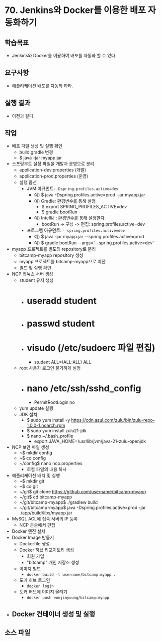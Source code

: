 # 70. Jenkins와 Docker를 이용한 배포 자동화하기

## 학습목표

- Jenkins와 Docker를 이용하여 배포를 자동화 할 수 있다.

## 요구사항

- 애플리케이션 배포를 자동화 하라.

## 실행 결과

- 이전과 같다.

## 작업

- 배포 파일 생성 및 실행 확인
  - build.gradle 변경
  - $ java -jar myapp.jar
- 스프링부트 설정 파일을 개발과 운영으로 분리
  - application-dev.properties (개발)
  - application-prod.properties (운영)
  - 실행 옵션
    - JVM 아규먼트: `-Dspring.profiles.active=dev`
      - 예) $ java -Dspring.profiles.active=prod -jar myapp.jar
      - 예) Gradle: 환경변수를 통해 설정
        - $ export SPRING_PROFILES_ACTIVE=dev
        - $ gradle bootRun
      - 예) IntelliJ : 환경변수를 통해 설정한다.
        - bootRun -> 구성 -> 편집: spring.profiles.active=dev
    - 프로그램 아규먼트: `--spring.profiles.active=dev`
      - 예) $ java -jar myapp.jar --spring.profiles.active=prod
      - 예) $ gradle bootRun --args='--spring.profiles.active=dev'
- myapp 프로젝트를 별도의 repository로 분리
  - bitcamp-myapp repository 생성
  - myapp 프로젝트를 bitcamp-myapp으로 이전
  - 빌드 및 실행 확인
- NCP 리눅스 서버 생성
  - student 유저 생성
    - # useradd student
    - # passwd student
    - # visudo (/etc/sudoerc 파일 편집)
      - student ALL=(ALL:ALL) ALL
  - root 사용자 로그인 불가하게 설정
    - # nano /etc/ssh/sshd_config
      - PermitRootLogin no
  - yum update 실행
  - JDK 설치
    - $ sudo yum install -y https://cdn.azul.com/zulu/bin/zulu-repo-1.0.0-1.noarch.rpm
    - $ sudo yum install zulu21-jdk
    - $ nano ~/.bash_profile
      - export JAVA_HOME=/usr/lib/jvm/java-21-zulu-openjdk
- NCP 보안 파일 생성
  - ~$ mkdir config
  - ~$ cd config
  - ~/config$ nano ncp.properties
    - 로컬 파일의 내용 복사
- 애플리케이션 배치 및 실행
  - ~$ mkdir git
  - ~$ cd git
  - ~/git$ git clone https://github.com/username/bitcamp-myapp
  - ~/git$ cd bitcamp-myapp
  - ~/git/bitcamp-myapp$ ./gradlew build
  - ~/git/bitcamp-myapp$ java -Dspring.profiles.active=prod -jar ./app/build/libs/myapp.jar
- MySQL ACL에 접속 서버의 IP 등록
  - NCP 콘솔에서 편집
- Docker 엔진 설치
- Docker Image 만들기
  - Dockerfile 생성
  - Docker 허브 리포지토리 생성
    - 회원 가입
    - "bitcamp" 개인 저장소 생성
  - 이미지 빌드
    - `docker build -t username/bitcamp:myapp .`
  - 도커 허브 로그인
    - `docker login`
  - 도커 허브에 이미지 올리기
    - `docker push eomjinyoung/bitcamp:myapp`
- Docker 컨테이너 생성 및 실행
  - 

## 소스 파일

